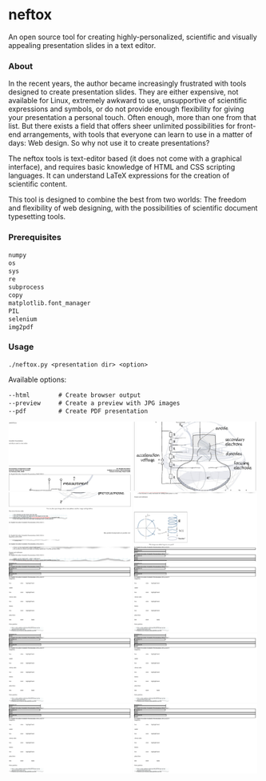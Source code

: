 
# neftox
An open source tool for creating highly-personalized, scientific and visually appealing presentation slides in a text editor.

### About
In the recent years, the author became increasingly frustrated with tools designed to create presentation slides. They are either expensive, not available for Linux, extremely awkward to use, unsupportive of scientific expressions and symbols, or do not provide enough flexibility for giving your presentation a personal touch. Often enough, more than one from that list.
But there exists a field that offers sheer unlimited possibilities for front-end arrangements, with tools that everyone can learn to use in a matter of days: Web design. So why not use it to create presentations?

The neftox tools is text-editor based (it does not come with a graphical interface), and requires basic knowledge of HTML and CSS scripting languages. It can understand LaTeX expressions for the creation of scientific content.

This tool is designed to combine the best from two worlds: The freedom and flexibility of web designing, with the possibilities of scientific document typesetting tools.


### Prerequisites

```
numpy
os
sys
re
subprocess
copy
matplotlib.font_manager
PIL
selenium
img2pdf
```


### Usage

```
./neftox.py <presentation dir> <option>
```

Available options:
```
--html        # Create browser output
--preview     # Create a preview with JPG images
--pdf         # Create PDF presentation
```

<img src="./tutorial/parse/output_00.jpg" alt="example slide" width="49%"/>
<img src="./tutorial/parse/output_01.jpg" alt="example slide" width="49%"/>
<img src="./tutorial/parse/output_02.jpg" alt="example slide" width="49%"/>
<img src="./tutorial/parse/output_03.jpg" alt="example slide" width="49%"/>
<img src="./tutorial/parse/output_04.jpg" alt="example slide" width="49%"/>
<img src="./tutorial/parse/output_05.jpg" alt="example slide" width="49%"/>
<img src="./tutorial/parse/output_06.jpg" alt="example slide" width="49%"/>
<img src="./tutorial/parse/output_07.jpg" alt="example slide" width="49%"/>
<img src="./tutorial/parse/output_08.jpg" alt="example slide" width="49%"/>
<img src="./tutorial/parse/output_09.jpg" alt="example slide" width="49%"/>

